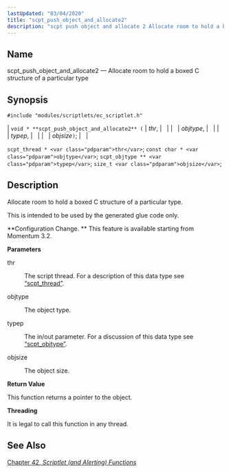 ```yaml
---
lastUpdated: "03/04/2020"
title: "scpt_push_object_and_allocate2"
description: "scpt push object and allocate 2 Allocate room to hold a boxed C structure of a particular type void scpt push object and allocate 2 thr objtype typep objsize scpt thread thr const char objtype scpt objtype typep size t objsize Allocate room to hold a boxed C structure of..."
---
```


<a name="apis.scpt_push_object_and_allocate2"></a> 
## Name

scpt_push_object_and_allocate2 — Allocate room to hold a boxed C structure of a particular type

## Synopsis

`#include "modules/scriptlets/ec_scriptlet.h"`

| `void * **scpt_push_object_and_allocate2** (` | <var class="pdparam">thr</var>, |   |
|   | <var class="pdparam">objtype</var>, |   |
|   | <var class="pdparam">typep</var>, |   |
|   | <var class="pdparam">objsize</var>`)`; |   |

`scpt_thread * <var class="pdparam">thr</var>`;
`const char * <var class="pdparam">objtype</var>`;
`scpt_objtype ** <var class="pdparam">typep</var>`;
`size_t <var class="pdparam">objsize</var>`;<a name="idp59325248"></a> 
## Description

Allocate room to hold a boxed C structure of a particular type.

This is intended to be used by the generated glue code only.

**Configuration Change. ** This feature is available starting from Momentum 3.2.

**<a name="idp59328672"></a> Parameters**

<dl class="variablelist">

<dt>thr</dt>

<dd>

The script thread. For a description of this data type see [“scpt_thread”](/momentum/3/3-api/structs-scpt-thread).

</dd>

<dt>objtype</dt>

<dd>

The object type.

</dd>

<dt>typep</dt>

<dd>

The in/out parameter. For a discussion of this data type see [“scpt_objtype”](/momentum/3/3-api/structs-scpt-objtype).

</dd>

<dt>objsize</dt>

<dd>

The object size.

</dd>

</dl>

**<a name="idp59338096"></a> Return Value**

This function returns a pointer to the object.

**<a name="idp59339040"></a> Threading**

It is legal to call this function in any thread.

<a name="idp59340592"></a> 
## See Also

[Chapter 42, *Scriptlet (and Alerting) Functions*](script "Chapter 42. Scriptlet (and Alerting) Functions")